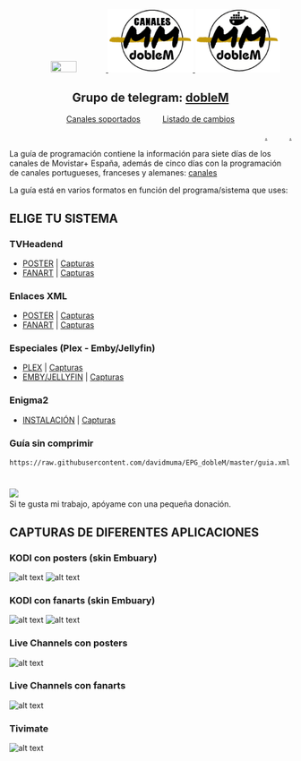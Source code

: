 <p align="center">
  <a href="https://github.com/davidmuma/EPG_dobleM"> <img src="https://raw.githubusercontent.com/davidmuma/EPG_dobleM/master/Images/logo_dobleM.png" width="30%" height="30%"> </a>
  <a href="https://github.com/davidmuma/Canales_dobleM"> <img src="https://raw.githubusercontent.com/davidmuma/Canales_dobleM/master/Images/logo_dobleM.png" width="30%" height="30%"> </a>
  <a href="https://github.com/davidmuma/Docker_dobleM"> <img src="https://raw.githubusercontent.com/davidmuma/Docker_dobleM/master/Images/logo_dobleM.png" width="30%" height="30%"> </a>
</p>

<h2 align="center">
  Grupo de telegram: <a href="https://tttttt.me/EPG_dobleM">dobleM</a>
</h2>

<p align="center">
<a href="https://github.com/davidmuma/EPG_dobleM/blob/master/Varios/Canales_soportados.txt">Canales soportados</a>
&nbsp&nbsp&nbsp&nbsp&nbsp&nbsp&nbsp&nbsp
<a href="https://github.com/davidmuma/EPG_dobleM/blob/master/Varios/changelog.md">Listado de cambios</a>
</p>

<p align="right">
<a href="https://github.com/davidmuma/EPG_dobleM/blob/master/Varios/WG++LOG.txt">.</a>
&nbsp&nbsp&nbsp&nbsp&nbsp&nbsp&nbsp&nbsp
<a href="https://github.com/davidmuma/EPG_dobleM/blob/master/Varios/WG++old.txt">.</a>
</p>


La guía de programación contiene la información para siete días de los canales de Movistar+ España, además de cinco días con la programación de canales portugueses, franceses y alemanes: <a href="https://github.com/davidmuma/EPG_dobleM/blob/master/Varios/Canales_soportados.txt">canales</a>


La guía está en varios formatos en función del programa/sistema que uses:


## ELIGE TU SISTEMA
### TVHeadend
- [POSTER](https://github.com/davidmuma/EPG_dobleM/blob/master/Varios/TVHposter.md) | [Capturas](https://github.com/davidmuma/EPG_dobleM/blob/master/Varios/capturastvhP.md)
- [FANART](https://github.com/davidmuma/EPG_dobleM/blob/master/Varios/TVHfanart.md) | [Capturas](https://github.com/davidmuma/EPG_dobleM/blob/master/Varios/capturastvhF.md)

### Enlaces XML
- [POSTER](https://github.com/davidmuma/EPG_dobleM/blob/master/Varios/XMLposter.md) | [Capturas](https://github.com/davidmuma/EPG_dobleM/blob/master/Varios/capturasP.md)
- [FANART](https://github.com/davidmuma/EPG_dobleM/blob/master/Varios/XMLfanart.md) | [Capturas](https://github.com/davidmuma/EPG_dobleM/blob/master/Varios/capturasF.md)

### Especiales (Plex - Emby/Jellyfin)
- [PLEX](https://github.com/davidmuma/EPG_dobleM/blob/master/Varios/XMLespecial.md) | [Capturas](https://github.com/davidmuma/EPG_dobleM/blob/master/Varios/capturasX.md)
- [EMBY/JELLYFIN](https://github.com/davidmuma/EPG_dobleM/blob/master/Varios/XMLespecial.md) | [Capturas](https://github.com/davidmuma/EPG_dobleM/blob/master/Varios/capturasJ.md)

### Enigma2
- [INSTALACIÓN](https://github.com/davidmuma/Canales_dobleM/blob/master/Varios/INSenigma2.md) | [Capturas](https://github.com/davidmuma/EPG_dobleM/blob/master/Varios/capturasE.md)

### Guía sin comprimir
```
https://raw.githubusercontent.com/davidmuma/EPG_dobleM/master/guia.xml
```
#

<a href="https://www.paypal.me/EPGdobleM"><img src="https://image.flaticon.com/icons/png/128/3039/3039775.png" style="height: auto !important;width: auto !important;" ></a>  
Si te gusta mi trabajo, apóyame con una pequeña donación.


## CAPTURAS DE DIFERENTES APLICACIONES
### KODI con posters (skin Embuary)
![alt text](https://raw.githubusercontent.com/davidmuma/EPG_dobleM/master/Images/KodiP1.jpg)
![alt text](https://raw.githubusercontent.com/davidmuma/EPG_dobleM/master/Images/KodiP2.jpg)
### KODI con fanarts (skin Embuary)
![alt text](https://raw.githubusercontent.com/davidmuma/EPG_dobleM/master/Images/KodiF1.jpg)
![alt text](https://raw.githubusercontent.com/davidmuma/EPG_dobleM/master/Images/KodiF2.jpg)
### Live Channels con posters
![alt text](https://raw.githubusercontent.com/davidmuma/EPG_dobleM/master/Images/LiveP.jpg)
### Live Channels con fanarts
![alt text](https://raw.githubusercontent.com/davidmuma/EPG_dobleM/master/Images/LiveF.jpg)
### Tivimate
![alt text](https://raw.githubusercontent.com/davidmuma/EPG_dobleM/master/Images/Tivimate1.jpg)
